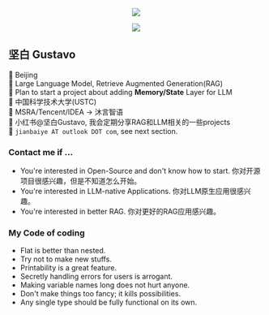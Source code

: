 <p align="center"><img src="https://readme-typing-svg.herokuapp.com?color=%2336BCF7&center=true&vCenter=true&width=600&lines=Make+something+people+want;"></p>
<p align="center"><img src="https://readme-typing-svg.herokuapp.com?color=%2336BCF7&center=true&vCenter=true&width=600&lines=做+点+有+用+的;"></p>

## 坚白 Gustavo 
📌 Beijing  
👀 Large Language Model, Retrieve Augmented Generation(RAG)  
🏃 Plan to start a project about adding **Memory/State** Layer for LLM  
🏫 中国科学技术大学(USTC)  
🏢 MSRA/Tencent/IDEA -> 沐言智语  
🍠 小红书@坚白Gustavo, 我会定期分享RAG和LLM相关的一些projects  
📧 `jianbaiye AT outlook DOT com`, see next section.

### Contact me if ...
- You're interested in Open-Source and don't know how to start. 你对开源项目很感兴趣，但是不知道怎么开始。
- You're interested in LLM-native Applications. 你对LLM原生应用很感兴趣。
- You're interested in better RAG. 你对更好的RAG应用感兴趣。
  
### My Code of coding
- Flat is better than nested.
- Try not to make new stuffs.
- Printability is a great feature.
- Secretly handling errors for users is arrogant.
- Making variable names long does not hurt anyone.
- Don't make things too fancy; it kills possibilities.
- Any single type should be fully functional on its own.

